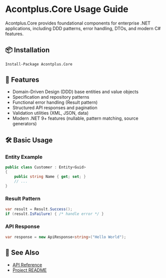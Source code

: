 # Acontplus.Core Usage Guide

Acontplus.Core provides foundational components for enterprise .NET applications, including DDD patterns, error handling, DTOs, and modern C# features.

## 📦 Installation

```bash
Install-Package Acontplus.Core
```

## 🚀 Features
- Domain-Driven Design (DDD) base entities and value objects
- Specification and repository patterns
- Functional error handling (Result pattern)
- Structured API responses and pagination
- Validation utilities (XML, JSON, data)
- Modern .NET 9+ features (nullable, pattern matching, source generators)

## 🛠️ Basic Usage

### Entity Example
```csharp
public class Customer : Entity<Guid>
{
    public string Name { get; set; }
    // ...
}
```

### Result Pattern
```csharp
var result = Result.Success();
if (result.IsFailure) { /* handle error */ }
```

### API Response
```csharp
var response = new ApiResponse<string>("Hello World");
```

## 📖 See Also
- [API Reference](../Home.md)
- [Project README](https://github.com/Acontplus-S-A-S/acontplus-dotnet-libs/blob/main/src/Acontplus.Core/README.md) 